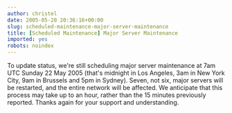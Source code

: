 ```yaml
---
author: christel
date: 2005-05-20 20:36:16+00:00
slug: scheduled-maintenance-major-server-maintenance
title: [Scheduled Maintenance] Major Server Maintenance
imported: yes
robots: noindex
---
```

To update status, we're still scheduling major server maintenance at 7am   UTC Sunday 22 May 2005 (that's midnight in Los Angeles, 3am in New York   City, 9am in Brussels and 5pm in Sydney). Seven, not six, major servers   will be restarted, and the entire network will be affected. We anticipate   that this process may take up to an hour, rather than the 15 minutes   previously reported. Thanks again for your support and understanding.
